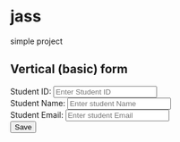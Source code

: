 # jass
simple project
<html lang="en">
<head>
<title>Bootstrap Example</title>
<meta charset="utf-8">
<meta name="viewport" content="width=device-width, initial-scale=1">
<link rel="stylesheet"
href="https://maxcdn.bootstrapcdn.com/bootstrap/3.4.1/css/bootstrap.min.css">
<script
src="https://ajax.googleapis.com/ajax/libs/jquery/3.5.1/jquery.min.js"></script>
<script
src="https://maxcdn.bootstrapcdn.com/bootstrap/3.4.1/js/bootstrap.min.js"></script>
</head>
<body>
<div class="container">
<h2>Vertical (basic) form</h2>
<form id="empForm" method="post">
<div class="form-group">
<span><label for="empId">Student ID:</label> <label id="empIdMsg">
</label></span>
<input type="text" class="form-control" name="empId" id="empId"
placeholder="Enter Student ID" required>
</div>
<div class="form-group">
<label for="empName">Student Name:</label>
<input type="text" class="form-control" id="empName"
placeholder="Enter student Name" name="empName">
</div>
<div class="form-group">
<label for="empEmail">Student Email:</label>
<input type="email" class="form-control" id="empEmail"
placeholder="Enter student Email" name="empEmail">
</div>
<input type="button" class="btn btn-primary" id="empSave" value="Save"
onclick="saveEmployee();">
</form>
</div>
<script>
$("#empId").focus();
function validateAndGetFormData() {
var empIdVar = $("#empId").val();
if (empIdVar === "") {
alert("Employee ID Required Value");
$("#empId").focus();
return "";
}
var empNameVar = $("#empName").val();
if (empNameVar === "") {
alert("Employee Name is Required Value");
$("#empName").focus();
return "";
}
var empEmailVar = $("#empEmail").val();
if (empEmailVar === "") {
alert("Employee Email is Required Value");
$("#empEmail").focus();
return "";
}
var jsonStrObj = {
empId: empIdVar,
empName: empNameVar,
empEmail: empEmailVar,
};
return JSON.stringify(jsonStrObj);
}

function createPUTRequest(connToken, jsonObj, dbName, relName) {
var putRequest = "{\n"
+ "\"token\" : \""
+ connToken
+ "\","
+ "\"dbName\": \""
+ dbName
+ "\",\n" + "\"cmd\" : \"PUT\",\n"
+ "\"rel\" : \""
+ relName + "\","
+ "\"jsonStr\": \n"
+ jsonObj
+ "\n"
+ "}";
return putRequest;
}
function executeCommand(reqString, dbBaseUrl, apiEndPointUrl) {
var url = dbBaseUrl + apiEndPointUrl;
var jsonObj;
$.post(url, reqString, function (result) {
jsonObj = JSON.parse(result);
}).fail(function (result) {
var dataJsonObj = result.responseText;
jsonObj = JSON.parse(dataJsonObj);
});
return jsonObj;
}
function resetForm() {
$("#empId").val("")
$("#empName").val("");
$("#empEmail").val("");
$("#empId").focus();
}
function saveEmployee() {
var jsonStr = validateAndGetFormData();
if (jsonStr === "") {
return;
}
var putReqStr = createPUTRequest("90932287|-31949271098183197|90954030",
jsonStr, "Student", "Student-Rel");
alert(putReqStr);
jQuery.ajaxSetup({async: false});
var resultObj = executeCommand(putReqStr,
"http://api.login2explore.com:5577", "/api/iml");
alert(JSON.stringify(resultObj));
jQuery.ajaxSetup({async: true});
resetForm();
}
</script>
</body>
</html>


